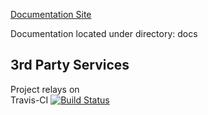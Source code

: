 [Documentation Site](https://aml-development.github.io/ozp-backend/)

Documentation located under directory: docs

## 3rd Party Services
Project relays on    
Travis-CI [![Build Status](https://travis-ci.org/aml-development/ozp-backend.svg?branch=master)](https://travis-ci.org/aml-development/ozp-backend)
